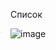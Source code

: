 Список 

![image](https://github.com/adyshkins/Note/assets/56836526/6ef1fc9d-5033-4d48-9570-d0e4c8d3389d)
